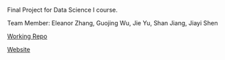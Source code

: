 Final Project for Data Science I course.

Team Member: Eleanor Zhang, Guojing Wu, Jie Yu, Shan Jiang, Jiayi Shen

[Working Repo](https://github.com/zixuanzhang/p8105_Final_Project)

[Website](https://jessieyu0105.github.io/dsi_project_website.io/)
